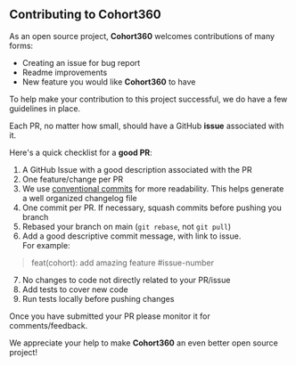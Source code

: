 ## Contributing to Cohort360

As an open source project, **Cohort360** welcomes contributions of many forms:
 * Creating an issue for bug report
 * Readme improvements
 * New feature you would like **Cohort360** to have

To help make your contribution to this project successful, we do have a few guidelines in place.  

Each PR, no matter how small, should have a GitHub **issue** associated with it.

Here's a quick checklist for a **good PR**:

1. A GitHub Issue with a good description associated with the PR
2. One feature/change per PR
3. We use [conventional commits](https://www.conventionalcommits.org/en/v1.0.0/#summary) for more readability. This helps generate a well 
   organized changelog file
4. One commit per PR. If necessary, squash commits before pushing you branch
5. Rebased your branch on main (`git rebase`, not `git pull`) 
6. Add a good descriptive commit message, with link to issue.  
   For example:  
  > feat(cohort): add amazing feature #issue-number
7. No changes to code not directly related to your PR/issue
8. Add tests to cover new code
9. Run tests locally before pushing changes


Once you have submitted your PR please monitor it for comments/feedback.

We appreciate your help to make **Cohort360** an even better open source project!